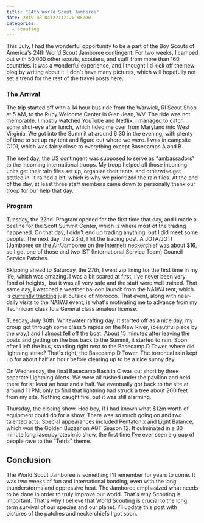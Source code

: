 ```yaml
---
title: "24th World Scout Jamboree"
date: 2019-08-04T22:12:20-05:00
categories:
  - scouting
---
```

This July, I had the wonderful opportunity to be a part of the Boy Scouts of America's 24th World Scout Jamboree contingent. For two weeks, I camped out with 50,000 other scouts, scouters, and staff from more than 160 countries. It was a wonderful experience, and I thought I'd kick off the new blog by writing about it. I don't have many pictures, which will hopefully not set a trend for the rest of the travel posts here.

### The Arrival
The trip started off with a 14 hour bus ride from the Warwick, RI Scout Shop at 5 AM, to the Ruby Welcome Center in Glen Jean, WV. The ride was not memorable, I mostly watched YouTube and Netflix. I managed to catch some shut-eye after lunch, which tided me over from Maryland into West Virginia. We got into the Summit at around 6:30 in the evening, with plenty of time to set up my tent and figure out where we were. I was in campsite C101, which was fairly close to everything except Basecamps A and B.

The next day, the US contingent was supposed to serve as "ambassadors" to the incoming international troops. My troop helped all those incoming units get their rain flies set up, organize their tents, and otherwise get settled in. It rained a bit, which is why we prioritized the rain flies. At the end of the day, at least three staff members came down to personally thank our troop for our help that day.

### Program
Tuesday, the 22nd. Program opened for the first time that day, and I made a beeline for the Scott Summit Center, which is where most of the trading happened. On that day, I didn't end up trading anything, but I did meet some people. The next day, the 23rd, I hit the trading post. A JOTA/JOTI (Jamboree on the Air/Jamboree on the Internet) neckerchief was about $16, so I got one of those and two IST (International Service Team) Council Service Patches.

Skipping ahead to Saturday, the 27th, I went zip lining for the first time in my life, which was amazing. I was a bit scared at first, I've never been very fond of heights,&nbsp; but it was all very safe and the staff were well trained. That same day, I watched a weather balloon launch from the NA1WJ tent, which is [currently tracking](1) just outside of Morocco. That event, along with near-daily visits to the NA1WJ event, is what's motivating me to advance from my Technician class to a General class amateur license.

Tuesday, July 30th. Whitewater rafting day. It started off as a nice day, my group got through some class 5 rapids on the New River, (beautiful place by the way,) and I almost fell off the boat. About 15 minutes after leaving the boats and getting on the bus back to the Summit, it started to rain. Soon after I left the bus, standing right next to the Basecamp D Tower, where did lightning strike? That's right, the Basecamp D Tower. The torrential rain kept up for about half an hour before clearing up to be a nice sunny day.

On Wednesday, the final Basecamp Bash in C was cut short by three separate Lightning Alerts. We were all rushed under the pavilion and held there for at least an hour and a half. We eventually got back to the site at around 11 PM, only to find that lightning had struck a tree about 200 feet from my site. Nothing caught fire, but it was still alarming.

Thursday, the closing show. Hoo boy, if I had known what $12m worth of equipment could do for a show. There was so much going on and two talented acts. Special appearances included [Pentatonix](2) and [Light Balance](3), which won the Golden Buzzer on AGT Season 12. It culminated in a 30 minute long laser/pyrotechnic show, the first time I've ever seen a group of people rave to the "Tetris" theme.

## Conclusion

The World Scout Jamboree is something I'll remember for years to come. It was two weeks of fun and international bonding, even with the long thunderstorms and oppressive heat. The Jamboree emphasized what needs to be done in order to truly improve our world. That's why Scouting is important. That's why I believe that World Scouting is crucial to the long term survival of our species and our planet. I'll update this post with pictures of the patches and neckerchiefs I got soon.</p>

[1]: https://aprs.fi/#!call=a%252FNA1WJ-7
[2]: https://twitter.com/PTXofficial/status/1157350106900754433
[3]: https://lightbalance.net/
